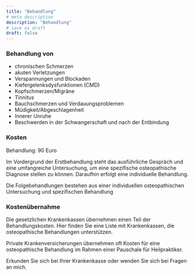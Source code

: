 ```yaml
---
title: "Behandlung"
# meta description
description: "Behandlung"
# save as draft
draft: false
---  
```






### Behandlung von

* chronischen Schmerzen
* akuten Verletzungen
* Verspannungen und Blockaden
* Kiefergelenksdysfunktionen (CMD)
* Kopfschmerzen/Migräne
* Tinnitus
* Bauchschmerzen und Verdauungsproblemen
* Müdigkeit/Abgeschlagenheit
* Innerer Unruhe
* Beschwerden in der Schwangerschaft und nach der Entbindung





### Kosten  

Behandlung: 90 Euro  

Im Vordergrund der Erstbehandlung steht das ausführliche Gespräch und eine umfangreiche Untersuchung, um eine spezifische osteopathische Diagnose stellen zu können. Daraufhin erfolgt eine individuelle Behandlung.

Die Folgebehandlungen bestehen aus einer individuellen osteopathischen Untersuchung und spezifischen Behandlung

 ### Kostenübernahme  

     
Die gesetzlichen Krankenkassen übernehmen einen Teil der Behandlungskosten. Hier finden Sie eine Liste mit Krankenkassen, die osteopathische Behandlungen unterstützen.  

Private Krankenversicherungen übernehmen oft Kosten für eine osteopathische Behandlung im Rahmen einer Pauschale für Heilpraktiker. 

Erkunden Sie sich bei Ihrer Krankenkasse oder wenden Sie sich bei Fragen an mich.
